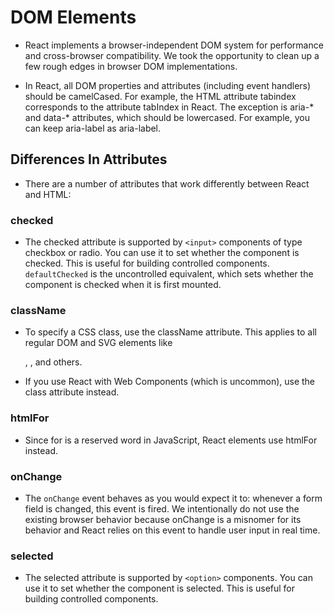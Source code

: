 # DOM Elements

* React implements a browser-independent DOM system for performance and cross-browser compatibility. We took the opportunity to clean up a few rough edges in browser DOM implementations.

* In React, all DOM properties and attributes (including event handlers) should be camelCased. For example, the HTML attribute tabindex corresponds to the attribute tabIndex in React. The exception is aria-* and data-* attributes, which should be lowercased. For example, you can keep aria-label as aria-label.

## Differences In Attributes

* There are a number of attributes that work differently between React and HTML:

### checked

* The checked attribute is supported by `<input>` components of type checkbox or radio. You can use it to set whether the component is checked. This is useful for building controlled components. `defaultChecked` is the uncontrolled equivalent, which sets whether the component is checked when it is first mounted.

### className

* To specify a CSS class, use the className attribute. This applies to all regular DOM and SVG elements like <div>, <a>, and others.

* If you use React with Web Components (which is uncommon), use the class attribute instead.

### htmlFor

* Since for is a reserved word in JavaScript, React elements use htmlFor instead.

### onChange

* The `onChange` event behaves as you would expect it to: whenever a form field is changed, this event is fired. We intentionally do not use the existing browser behavior because onChange is a misnomer for its behavior and React relies on this event to handle user input in real time.

### selected

* The selected attribute is supported by `<option>` components. You can use it to set whether the component is selected. This is useful for building controlled components.

